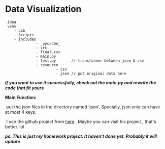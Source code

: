 # Data Visualization
```
.idea
 venv
 	- Lib
 	- Scripts
 	- includes
 	          - _pycache_
 	          - src
 	          - final.csv     
 	          - main.py       
 	          - test.py       // transformer between json & csv  
              - resource 
                       - csv
                       - json // put original data here 
```



***If you want to use it successfully, check out the main.py and rewrite the code that fit yours***



**Main Function:**

​	put the json files in the directory named 'json'. Specially, json only can have at most 4 keys.

​	I use the github project from <a href="https://github.com/Jannchie/Historical-ranking-data-visualization-based-on-d3.js">here</a> . Maybe you can visit his project , that's better. lol



***ps. This is just my homework project. It haven't done yet. Probably it will update***